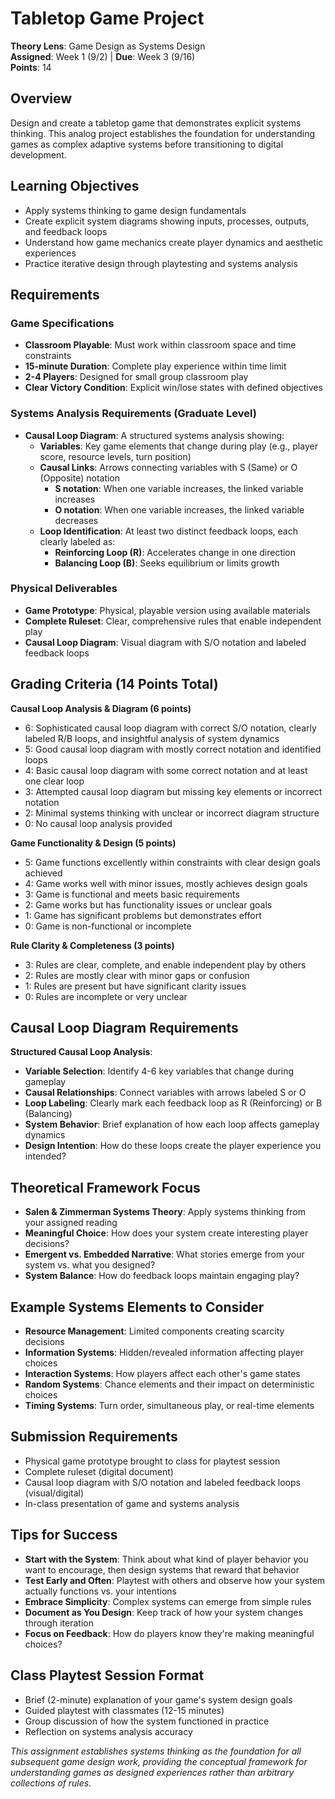 # Tabletop Game Project
**Theory Lens**: Game Design as Systems Design  
**Assigned**: Week 1 (9/2) | **Due**: Week 3 (9/16)  
**Points**: 14

## Overview
Design and create a tabletop game that demonstrates explicit systems thinking. This analog project establishes the foundation for understanding games as complex adaptive systems before transitioning to digital development.

## Learning Objectives
- Apply systems thinking to game design fundamentals
- Create explicit system diagrams showing inputs, processes, outputs, and feedback loops
- Understand how game mechanics create player dynamics and aesthetic experiences
- Practice iterative design through playtesting and systems analysis

## Requirements

### Game Specifications
- **Classroom Playable**: Must work within classroom space and time constraints
- **15-minute Duration**: Complete play experience within time limit
- **2-4 Players**: Designed for small group classroom play
- **Clear Victory Condition**: Explicit win/lose states with defined objectives

### Systems Analysis Requirements (Graduate Level)
- **Causal Loop Diagram**: A structured systems analysis showing:
  - **Variables**: Key game elements that change during play (e.g., player score, resource levels, turn position)
  - **Causal Links**: Arrows connecting variables with S (Same) or O (Opposite) notation
    - **S notation**: When one variable increases, the linked variable increases
    - **O notation**: When one variable increases, the linked variable decreases
  - **Loop Identification**: At least two distinct feedback loops, each clearly labeled as:
    - **Reinforcing Loop (R)**: Accelerates change in one direction
    - **Balancing Loop (B)**: Seeks equilibrium or limits growth

### Physical Deliverables
- **Game Prototype**: Physical, playable version using available materials
- **Complete Ruleset**: Clear, comprehensive rules that enable independent play
- **Causal Loop Diagram**: Visual diagram with S/O notation and labeled feedback loops

## Grading Criteria (14 Points Total)

**Causal Loop Analysis & Diagram (6 points)**
- 6: Sophisticated causal loop diagram with correct S/O notation, clearly labeled R/B loops, and insightful analysis of system dynamics
- 5: Good causal loop diagram with mostly correct notation and identified loops
- 4: Basic causal loop diagram with some correct notation and at least one clear loop
- 3: Attempted causal loop diagram but missing key elements or incorrect notation
- 2: Minimal systems thinking with unclear or incorrect diagram structure
- 0: No causal loop analysis provided

**Game Functionality & Design (5 points)**  
- 5: Game functions excellently within constraints with clear design goals achieved
- 4: Game works well with minor issues, mostly achieves design goals
- 3: Game is functional and meets basic requirements
- 2: Game works but has functionality issues or unclear goals
- 1: Game has significant problems but demonstrates effort
- 0: Game is non-functional or incomplete

**Rule Clarity & Completeness (3 points)**
- 3: Rules are clear, complete, and enable independent play by others
- 2: Rules are mostly clear with minor gaps or confusion
- 1: Rules are present but have significant clarity issues
- 0: Rules are incomplete or very unclear

## Causal Loop Diagram Requirements
**Structured Causal Loop Analysis**:
- **Variable Selection**: Identify 4-6 key variables that change during gameplay
- **Causal Relationships**: Connect variables with arrows labeled S or O
- **Loop Labeling**: Clearly mark each feedback loop as R (Reinforcing) or B (Balancing)
- **System Behavior**: Brief explanation of how each loop affects gameplay dynamics
- **Design Intention**: How do these loops create the player experience you intended?

## Theoretical Framework Focus
- **Salen & Zimmerman Systems Theory**: Apply systems thinking from your assigned reading
- **Meaningful Choice**: How does your system create interesting player decisions?
- **Emergent vs. Embedded Narrative**: What stories emerge from your system vs. what you designed?
- **System Balance**: How do feedback loops maintain engaging play?

## Example Systems Elements to Consider
- **Resource Management**: Limited components creating scarcity decisions
- **Information Systems**: Hidden/revealed information affecting player choices
- **Interaction Systems**: How players affect each other's game states
- **Random Systems**: Chance elements and their impact on deterministic choices
- **Timing Systems**: Turn order, simultaneous play, or real-time elements

## Submission Requirements
- Physical game prototype brought to class for playtest session
- Complete ruleset (digital document)
- Causal loop diagram with S/O notation and labeled feedback loops (visual/digital)
- In-class presentation of game and systems analysis

## Tips for Success
- **Start with the System**: Think about what kind of player behavior you want to encourage, then design systems that reward that behavior
- **Test Early and Often**: Playtest with others and observe how your system actually functions vs. your intentions
- **Embrace Simplicity**: Complex systems can emerge from simple rules
- **Document as You Design**: Keep track of how your system changes through iteration
- **Focus on Feedback**: How do players know they're making meaningful choices?

## Class Playtest Session Format
- Brief (2-minute) explanation of your game's system design goals
- Guided playtest with classmates (12-15 minutes)
- Group discussion of how the system functioned in practice
- Reflection on systems analysis accuracy

*This assignment establishes systems thinking as the foundation for all subsequent game design work, providing the conceptual framework for understanding games as designed experiences rather than arbitrary collections of rules.*
